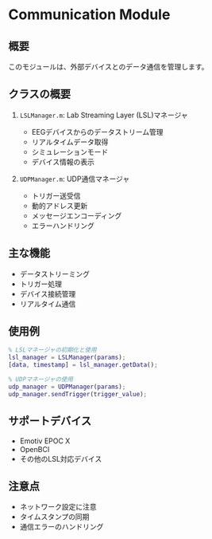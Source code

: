 # Communication Module

## 概要
このモジュールは、外部デバイスとのデータ通信を管理します。

## クラスの概要
1. `LSLManager.m`: Lab Streaming Layer (LSL)マネージャ
   - EEGデバイスからのデータストリーム管理
   - リアルタイムデータ取得
   - シミュレーションモード
   - デバイス情報の表示

2. `UDPManager.m`: UDP通信マネージャ
   - トリガー送受信
   - 動的アドレス更新
   - メッセージエンコーディング
   - エラーハンドリング

## 主な機能
- データストリーミング
- トリガー処理
- デバイス接続管理
- リアルタイム通信

## 使用例
```matlab
% LSLマネージャの初期化と使用
lsl_manager = LSLManager(params);
[data, timestamp] = lsl_manager.getData();

% UDPマネージャの使用
udp_manager = UDPManager(params);
udp_manager.sendTrigger(trigger_value);
```

## サポートデバイス
- Emotiv EPOC X
- OpenBCI
- その他のLSL対応デバイス

## 注意点
- ネットワーク設定に注意
- タイムスタンプの同期
- 通信エラーのハンドリング
